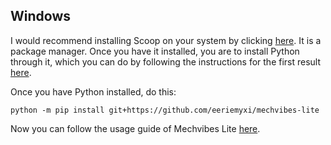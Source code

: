 ## Windows
I would recommend installing Scoop on your system by clicking
[here](https://scoop.sh/). It is a package manager. Once you have it installed,
you are to install Python through it, which you can do by following the
instructions for the first result [here](https://scoop.sh/#/apps?q=python).

Once you have Python installed, do this:
```
python -m pip install git+https://github.com/eeriemyxi/mechvibes-lite
```

Now you can follow the usage guide of Mechvibes Lite [here](../index.md/#usage).
